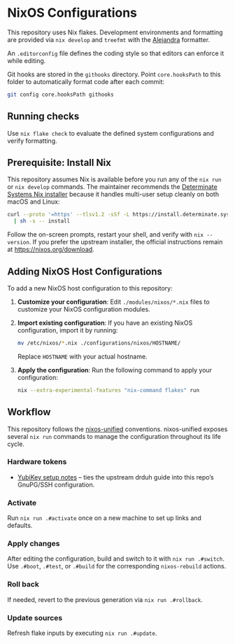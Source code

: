 # NixOS Configurations

This repository uses Nix flakes. Development environments and formatting are provided via `nix develop` and `treefmt` with the [Alejandra](https://github.com/kamadorueda/alejandra) formatter.

An `.editorconfig` file defines the coding style so that editors can enforce it while editing.

Git hooks are stored in the `githooks` directory. Point `core.hooksPath` to this folder to automatically format code after each commit:

```bash
git config core.hooksPath githooks
```

## Running checks

Use `nix flake check` to evaluate the defined system configurations and verify formatting.

## Prerequisite: Install Nix

This repository assumes Nix is available before you run any of the `nix run` or `nix develop` commands. The maintainer recommends the [Determinate Systems Nix installer](https://github.com/DeterminateSystems/nix-installer) because it handles multi-user setup cleanly on both macOS and Linux:

```bash
curl --proto '=https' --tlsv1.2 -sSf -L https://install.determinate.systems/nix \
  | sh -s -- install
```

Follow the on-screen prompts, restart your shell, and verify with `nix --version`. If you prefer the upstream installer, the official instructions remain at <https://nixos.org/download>.

## Adding NixOS Host Configurations

To add a new NixOS host configuration to this repository:

1. **Customize your configuration**: Edit `./modules/nixos/*.nix` files to customize your NixOS configuration modules.

2. **Import existing configuration**: If you have an existing NixOS configuration, import it by running:
   ```bash
   mv /etc/nixos/*.nix ./configurations/nixos/HOSTNAME/
   ```
   Replace `HOSTNAME` with your actual hostname.

3. **Apply the configuration**: Run the following command to apply your configuration:
   ```bash
   nix --extra-experimental-features "nix-command flakes" run
   ```

## Workflow

This repository follows the [nixos-unified](https://nixos-unified.org/#why) conventions. nixos-unified exposes several `nix run` commands to manage the configuration throughout its life cycle.

### Hardware tokens
- [YubiKey setup notes](docs/yubikey.md) – ties the upstream drduh guide into this repo’s GnuPG/SSH configuration.

### Activate
Run `nix run .#activate` once on a new machine to set up links and defaults.

### Apply changes
After editing the configuration, build and switch to it with `nix run .#switch`. Use `.#boot`, `.#test`, or `.#build` for the corresponding `nixos-rebuild` actions.

### Roll back
If needed, revert to the previous generation via `nix run .#rollback`.

### Update sources
Refresh flake inputs by executing `nix run .#update`.
